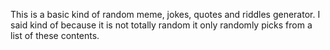 This is a basic kind of random meme, jokes, quotes and riddles generator. I said kind of because it is not totally random it only randomly picks from a list of these contents.
